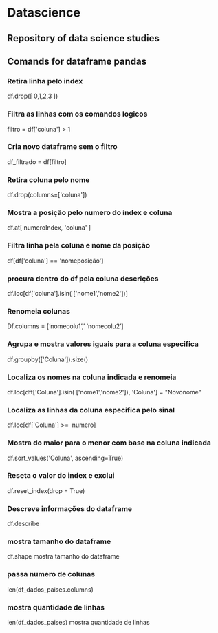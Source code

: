 # Datascience
Repository of data science studies
---
## Comands for dataframe pandas

### Retira linha pelo index
df.drop([ 0,1,2,3 ])
### Filtra as linhas com os comandos logicos
filtro  = df['coluna'] > 1
### Cria novo dataframe sem o filtro
df_filtrado = df[filtro]
### Retira coluna pelo nome
df.drop(columns=['coluna'])
### Mostra a posição pelo numero do index e coluna
df.at[ numeroIndex, 'coluna' ]
	
### Filtra linha pela coluna e nome da posição
df[df['coluna'] == 'nomeposição']
### procura dentro do df pela coluna descrições
df.loc[df['coluna'].isin( ['nome1','nome2'])]
	
### Renomeia colunas
Df.columns = [‘nomecolu1’,’ ‘nomecolu2’]
### Agrupa e mostra valores iguais para a coluna especifica
df.groupby(['Coluna']).size()
### Localiza os nomes na coluna indicada e renomeia
df.loc[dft['Coluna'].isin( ['nome1','nome2']), 'Coluna'] = "Novonome"
### Localiza as linhas da coluna especifica pelo sinal
df.loc[df['Coluna'] >=  numero] 
	
### Mostra do maior para o menor com base na coluna indicada
df.sort_values('Coluna', ascending=True)
### Reseta o valor do index e exclui
df.reset_index(drop = True)
### Descreve informações do dataframe
df.describe	
### mostra tamanho do dataframe
df.shape	mostra tamanho do dataframe
### passa numero de colunas
len(df_dados_paises.columns)
### mostra quantidade de linhas
len(df_dados_paises)	mostra quantidade de linhas
